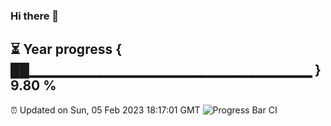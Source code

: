 ### Hi there 👋
⏳ Year progress { ██▁▁▁▁▁▁▁▁▁▁▁▁▁▁▁▁▁▁▁▁▁▁▁▁▁▁▁▁ } 9.80 %
---
⏰ Updated on Sun, 05 Feb 2023 18:17:01 GMT
![Progress Bar CI](https://github.com/liununu/liununu/workflows/Progress%20Bar%20CI/badge.svg)
